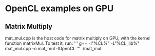 # OpenCL examples on GPU
## Matrix Multiply
mat_mul.cpp is the host code for matrix multiply on GPU, with the kernel function matrixMul.
To test it, run:
'''
g++ -I"%CL%" -L"%CL_lib%" mat_mul.cpp -o mat_mul -lOpenCL
'''
./mat_mul
